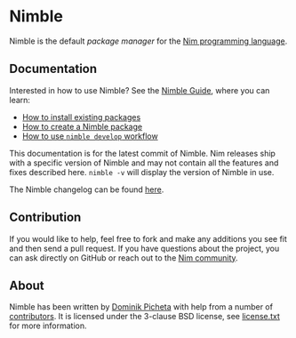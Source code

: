 # Nimble

Nimble is the default *package manager* for the [Nim programming language](https://nim-lang.org).

## Documentation

Interested in how to use Nimble? See the [Nimble Guide](https://nim-lang.github.io/nimble/index.html),
where you can learn:
- [How to install existing packages](https://nim-lang.github.io/nimble/use-packages.html)
- [How to create a Nimble package](https://nim-lang.github.io/nimble/create-packages.html)
- [How to use `nimble develop` workflow](https://nim-lang.github.io/nimble/workflow.html)

This documentation is for the latest commit of Nimble.
Nim releases ship with a specific version of Nimble and may
not contain all the features and fixes described here.
`nimble -v` will display the version of Nimble in use.

The Nimble changelog can be found [here](https://github.com/nim-lang/nimble/blob/master/changelog.markdown).

## Contribution

If you would like to help, feel free to fork and make any additions you see fit and then send a pull request.
If you have questions about the project, you can ask directly on GitHub or reach out to the [Nim community](https://github.com/nim-lang/Nim?tab=readme-ov-file#community).

## About

Nimble has been written by [Dominik Picheta](https://picheta.me/) with help from
a number of [contributors](https://github.com/nim-lang/nimble/graphs/contributors).
It is licensed under the 3-clause BSD license, see [license.txt](license.txt)
for more information.
